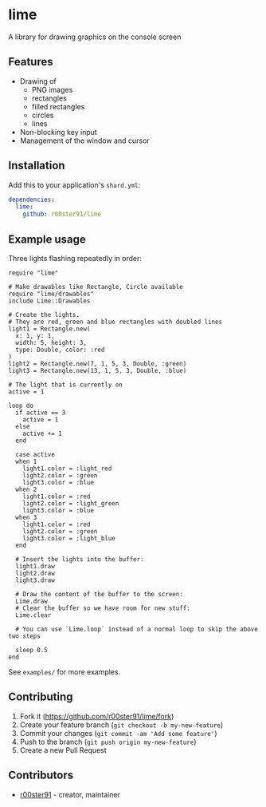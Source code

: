 # lime

A library for drawing graphics on the console screen

## Features

* Drawing of
  * PNG images
  * rectangles
  * filled rectangles
  * circles
  * lines
* Non-blocking key input
* Management of the window and cursor

## Installation

Add this to your application's `shard.yml`:

```yaml
dependencies:
  lime:
    github: r00ster91/lime
```

## Example usage

Three lights flashing repeatedly in order:

```crystal
require "lime"

# Make drawables like Rectangle, Circle available
require "lime/drawables"
include Lime::Drawables

# Create the lights.
# They are red, green and blue rectangles with doubled lines
light1 = Rectangle.new(
  x: 1, y: 1,
  width: 5, height: 3,
  type: Double, color: :red
)
light2 = Rectangle.new(7, 1, 5, 3, Double, :green)
light3 = Rectangle.new(13, 1, 5, 3, Double, :blue)

# The light that is currently on
active = 1

loop do
  if active == 3
    active = 1
  else
    active += 1
  end

  case active
  when 1
    light1.color = :light_red
    light2.color = :green
    light3.color = :blue
  when 2
    light1.color = :red
    light2.color = :light_green
    light3.color = :blue
  when 3
    light1.color = :red
    light2.color = :green
    light3.color = :light_blue
  end

  # Insert the lights into the buffer:
  light1.draw
  light2.draw
  light3.draw

  # Draw the content of the buffer to the screen:
  Lime.draw
  # Clear the buffer so we have room for new stuff:
  Lime.clear

  # You can use `Lime.loop` instead of a normal loop to skip the above two steps

  sleep 0.5
end
```

See `examples/` for more examples.

## Contributing

1. Fork it (https://github.com/r00ster91/lime/fork)
2. Create your feature branch (`git checkout -b my-new-feature`)
3. Commit your changes (`git commit -am 'Add some feature'`)
4. Push to the branch (`git push origin my-new-feature`)
5. Create a new Pull Request

## Contributors

- [r00ster91](https://github.com/r00ster91) - creator, maintainer

